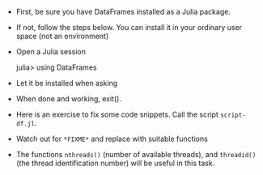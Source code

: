 - First, be sure you have DataFrames installed as a Julia package.
- If not, follow the steps below. You can install it in your ordinary user space (not an environment)

- Open a Julia session

   julia> using DataFrames

- Let it be installed when asking
- When done and working, exit().

- Here is an exercise to fix some code snippets. Call the script ``script-df.jl``.
- Watch out for ``*FIXME*`` and replace with suitable functions
- The functions ``nthreads()`` (number of available threads), and ``threadid()`` (the thread identification number) will be useful in this task. 
